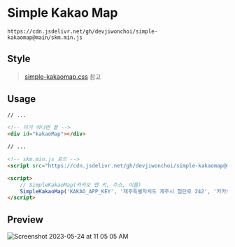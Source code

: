 # Simple Kakao Map

```
https://cdn.jsdelivr.net/gh/devjiwonchoi/simple-kakaomap@main/skm.min.js
```
## Style
> [simple-kakaomap.css](https://github.com/devjiwonchoi/simple-kakaomap/blob/main/simple-kakaomap.css) 참고
## Usage

```html
// ...

<!-- 이거 하나면 끝 -->
<div id="kakaoMap"></div>

// ...

<!-- skm.min.js 로드 -->
<script src="https://cdn.jsdelivr.net/gh/devjiwonchoi/simple-kakaomap@main/skm.min.js"></script>

<script>
    // SimpleKakaoMap(카카오 앱 키, 주소, 이름)
    SimpleKakaoMap('KAKAO_APP_KEY', '제주특별자치도 제주시 첨단로 242', '카카오 본사');
</script>
```
## Preview
![Screenshot 2023-05-24 at 11 05 05 AM](https://github.com/devjiwonchoi/simple-kakao-map/assets/120007119/f6ce4422-048f-4147-9e5f-0176646a8963)
